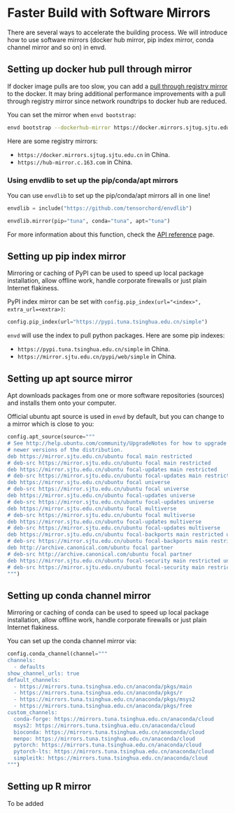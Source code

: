 # Faster Build with Software Mirrors

There are several ways to accelerate the building process. We will introduce how to use software mirrors (docker hub mirror, pip index mirror, conda channel mirror and so on) in envd.

## Setting up docker hub pull through mirror

If docker image pulls are too slow, you can add a [pull through registry mirror](https://docs.docker.com/registry/recipes/mirror/) to the docker. It may bring additional performance improvements with a pull through registry mirror since network roundtrips to docker hub are reduced.

You can set the mirror when `envd bootstrap`:

<custom-title title="Set docker mirror">

```bash 
envd bootstrap --dockerhub-mirror https://docker.mirrors.sjtug.sjtu.edu.cn
```

</custom-title>

Here are some registry mirrors:

- `https://docker.mirrors.sjtug.sjtu.edu.cn` in China.
- `https://hub-mirror.c.163.com` in China.

### Using envdlib to set up the pip/conda/apt mirrors

You can use `envdlib` to set up the pip/conda/apt mirrors all in one line!

```python
envdlib = include("https://github.com/tensorchord/envdlib")

envdlib.mirror(pip="tuna", conda="tuna", apt="tuna")
```

For more information about this function, check the [API reference](/api/starlark/lib/mirror) page.

## Setting up pip index mirror

Mirroring or caching of PyPI can be used to speed up local package installation, allow offline work, handle corporate firewalls or just plain Internet flakiness.

PyPI index mirror can be set with `config.pip_index(url="<index>", extra_url=<extra>)`:

<custom-title title="Set pip index mirror">

```python 
config.pip_index(url="https://pypi.tuna.tsinghua.edu.cn/simple")
```
</custom-title>

`envd` will use the index to pull python packages. Here are some pip indexes:

- `https://pypi.tuna.tsinghua.edu.cn/simple` in China.
- `https://mirror.sjtu.edu.cn/pypi/web/simple` in China.

## Setting up apt source mirror

Apt downloads packages from one or more software repositories (sources) and installs them onto your computer.

Official ubuntu apt source is used in `envd` by default, but you can change to a mirror which is close to you:

<custom-title title="Set apt source mirror">

```python
config.apt_source(source="""
# See http://help.ubuntu.com/community/UpgradeNotes for how to upgrade to
# newer versions of the distribution.
deb https://mirror.sjtu.edu.cn/ubuntu focal main restricted
# deb-src https://mirror.sjtu.edu.cn/ubuntu focal main restricted
deb https://mirror.sjtu.edu.cn/ubuntu focal-updates main restricted
# deb-src https://mirror.sjtu.edu.cn/ubuntu focal-updates main restricted
deb https://mirror.sjtu.edu.cn/ubuntu focal universe
# deb-src https://mirror.sjtu.edu.cn/ubuntu focal universe
deb https://mirror.sjtu.edu.cn/ubuntu focal-updates universe
# deb-src https://mirror.sjtu.edu.cn/ubuntu focal-updates universe
deb https://mirror.sjtu.edu.cn/ubuntu focal multiverse
# deb-src https://mirror.sjtu.edu.cn/ubuntu focal multiverse
deb https://mirror.sjtu.edu.cn/ubuntu focal-updates multiverse
# deb-src https://mirror.sjtu.edu.cn/ubuntu focal-updates multiverse
deb https://mirror.sjtu.edu.cn/ubuntu focal-backports main restricted universe multiverse
# deb-src https://mirror.sjtu.edu.cn/ubuntu focal-backports main restricted universe multiverse
deb http://archive.canonical.com/ubuntu focal partner
# deb-src http://archive.canonical.com/ubuntu focal partner
deb https://mirror.sjtu.edu.cn/ubuntu focal-security main restricted universe multiverse
# deb-src https://mirror.sjtu.edu.cn/ubuntu focal-security main restricted universe multiverse
""")
```
</custom-title>

## Setting up conda channel mirror

Mirroring or caching of conda can be used to speed up local package installation, allow offline work, handle corporate firewalls or just plain Internet flakiness.

You can set up the conda channel mirror via:

<custom-title title="Set conda channel mirror">


```python 
config.conda_channel(channel="""
channels:
  - defaults
show_channel_urls: true
default_channels:
  - https://mirrors.tuna.tsinghua.edu.cn/anaconda/pkgs/main
  - https://mirrors.tuna.tsinghua.edu.cn/anaconda/pkgs/r
  - https://mirrors.tuna.tsinghua.edu.cn/anaconda/pkgs/msys2
  - https://mirrors.tuna.tsinghua.edu.cn/anaconda/pkgs/free
custom_channels:
  conda-forge: https://mirrors.tuna.tsinghua.edu.cn/anaconda/cloud
  msys2: https://mirrors.tuna.tsinghua.edu.cn/anaconda/cloud
  bioconda: https://mirrors.tuna.tsinghua.edu.cn/anaconda/cloud
  menpo: https://mirrors.tuna.tsinghua.edu.cn/anaconda/cloud
  pytorch: https://mirrors.tuna.tsinghua.edu.cn/anaconda/cloud
  pytorch-lts: https://mirrors.tuna.tsinghua.edu.cn/anaconda/cloud
  simpleitk: https://mirrors.tuna.tsinghua.edu.cn/anaconda/cloud
""")
```
</custom-title>

## Setting up R mirror

To be added
